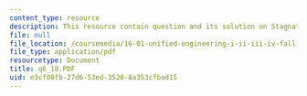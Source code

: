 ```yaml
---
content_type: resource
description: This resource contain question and its solution on Stagnation Quantities.
file: null
file_location: /coursemedia/16-01-unified-engineering-i-ii-iii-iv-fall-2005-spring-2006/e3cf08fb27d653ed35288a353cfbad15_q6_18.PDF
file_type: application/pdf
resourcetype: Document
title: q6_18.PDF
uid: e3cf08fb-27d6-53ed-3528-8a353cfbad15
---
```


